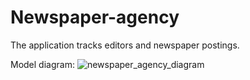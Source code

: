 # Newspaper-agency

The application tracks editors and newspaper postings.

Model diagram:
![newspaper_agency_diagram](https://github.com/vadim-kosnovskiy/newspaper-agency/tree/main/static/image/newspaper_agency_diagram.png)
